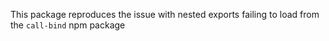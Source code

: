 This package reproduces the issue with nested exports failing to load from the `call-bind` npm package